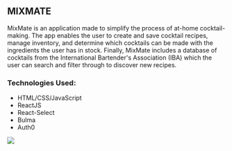 ## MIXMATE

MixMate is an application made to simplify the process of at-home cocktail-making. The app enables the user to create and save cocktail recipes, manage inventory, and determine which cocktails can be made with the ingredients the user has in stock. Finally, MixMate includes a database of cocktails from the International Bartender's Association (IBA) which the user can search and filter through to discover new recipes.

### Technologies Used:

- HTML/CSS/JavaScript
- ReactJS
- React-Select
- Bulma
- Auth0

![](MixMateClip.gif)
